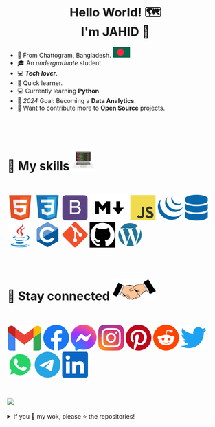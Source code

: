 <h1 align="center">Hello World! &#128506; <br> I'm JAHID &#128075; </h1>

* &#128205; From Chattogram, Bangladesh. ![bd flag](assets/flags/bd.svg)
* &#127891; An *undergraduate* student.
* &#128187; ***Tech lover***.
* &#128214; Quick learner.
* &#128187; Currently learning **Python**.
* &#127941; *2024* Goal: Becoming a **Data Analytics**.
* &#129309; Want to contribute more to **Open Source** projects.

<br><br>

<h1> &#128681; My skills <img title="HTML" alt="HTML" src="assets/others/coding.svg"> </h1>

<br>

<i><img title="HTML" alt="HTML" src="assets/skills/html5.svg"/></i>
<i><img title="CSS" alt="CSS" src="assets/skills/css3.svg"/></i>
<i><img title="Bootstrap" alt="Bootstrap" src="assets/skills/bootstrap.svg"/></i>
<i><img title="Markdown" alt="Markdown" src="assets/skills/markdown.svg"/></i>
<i><img title="JavaScript" alt="JavaScript" src="assets/skills/javascript.svg"/></i>
<i><img title="jQuery" alt="jQuery" src="assets/skills/jquery.svg"/></i>
<i><img title="SQL" alt="sql" src="assets/skills/database.svg"/></i>
<i><img title="Java" alt="Java" src="assets/skills/java.svg"/></i>
<i><img title="C" alt="C" src="assets/skills/c.svg"/></i>
<i><img title="Git" alt="Git" src="assets/skills/git.svg"/></i>
<i><img title="GitHub" alt="GitHub" src="assets/skills/github.svg"/></i>
<i><img title="WordPress" alt="WordPress" src="assets/skills/wordpress.svg"/></i>

<br>

<h1> &#128681; Stay connected <img title="HTML" alt="HTML" src="assets/others/handshake.svg"> </h1>

<br>

<a href="mailto:jahid2811official@gmail.com" target="_blank"><img alt="Email" title="Email" src="assets/social/gmail.svg"/></a>
<a href="https://www.facebook.com/mrdeveloperjis" target="_blank"><img alt="Facebook" title="Facebook" src="assets/social/facebook.svg"/></a>
<a href="https://m.me/mrdeveloperjis" target="_blank"><img alt="Messenger" title="Messenger" src="assets/social/messenger.svg"/></a>
<a href="https://www.instagram.com/mrdeveloperjis" target="_blank"><img alt="Instagram" title="Instagram" src="assets/social/instagram.svg"/></a>
<a href="https://www.pinterest.com/mrdeveloperjis" target="_blank"><img alt="Pinterest" title="Pinterest" src="assets/social/pinterest.svg"/></a>
<a href="https://www.reddit.com/user/mrdeveloperjis" target="_blank"><img alt="Reddit" title="Reddit" src="assets/social/reddit.svg"/></a>
<a href="https://www.twitter.com/mrdeveloperjis" target="_blank"><img alt="Twitter" title="Twitter" src="assets/social/twitter.svg"/></a>
<a href="https://wa.me/+8801956185620" target="_blank"><img alt="WhatsApp" title="WhatsApp" src="assets/social/whatsapp.svg"/></a>
<a href="https://www.t.me/mrdeveloperjis" target="_blank"><img alt="Telegram" title="Telegram" src="assets/social/telegram.svg"/></a>
<a href="https://www.linkedin.com/in/mrdeveloperjis" target="_blank"><img alt="LinkedIn" title="LinkedIn" src="assets/social/linkedin.svg"/></a>

<br>

[![](https://img.shields.io/badge/Md.%20Jahidul%20Islam%20Sujan-MrDevelopeJIS-blue?logo=github&logoColor=white)](https://github.com/topics/mrdeveloperjis)

<details>

<summary>If you &#128150; my wok, please &#11088; the repositories!</summary>

<br>

![GitHub stats](https://github-readme-stats.vercel.app/api?username=mrdeveloperjis&count_private=true&show_icons=true&include_all_commits=true)

![Github streak stats](https://github-readme-streak-stats.herokuapp.com/?user=mrdeveloperjis)

</details>

